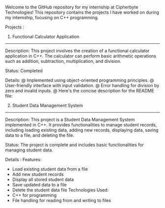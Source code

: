 
Welcome to the GitHub repository for my internship at Cipherbyte Technologies! This repository contains the projects I have worked on during my internship, focusing on C++ programming.

Projects :

1. Functional Calculator Application
-----------------------------------------------
Description: This project involves the creation of a functional calculator application in C++. The calculator can perform basic arithmetic operations such as addition, subtraction, multiplication, and division.

Status: Completed

Details:
@ Implemented using object-oriented programming principles.
@ User-friendly interface with input validation.
@ Error handling for division by zero and invalid inputs.
@ Here's the concise description for the README file:



2. Student Data Management System
------------------------------------------------
Description: This project is a Student Data Management System implemented in C++. It provides functionalities to manage student records, including loading existing data, adding new records, displaying data, saving data to a file, and deleting the file.

Status: The project is complete and includes basic functionalities for managing student data.

Details :
Features:
  - Load existing student data from a file
  - Add new student records
  - Display all stored student data
  - Save updated data to a file
  - Delete the student data file
Technologies Used:
  - C++ for programming
  - File handling for reading from and writing to files
